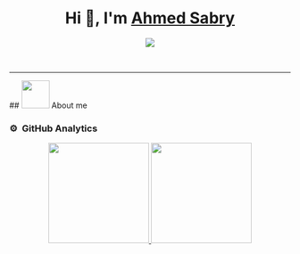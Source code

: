 <h1 align="center">Hi 👋, I'm <a href="https://100rabhcsmc.github.io/Me.io/" target="blank">
Ahmed Sabry</a></h1>

<p align="center">
  <a href="https://github.com/DenverCoder1/readme-typing-svg"><img src="https://readme-typing-svg.herokuapp.com?font=Time+New+Roman&color=%23C8BE25&size=25&center=true&vCenter=true&width=600&height=100&lines=BackEnd+Developer+.Net;Computer+Science+Student;Competitive+Programmer;Always+learning+new+things"></a>
</p>

<br>
<hr>
## <picture><img src = "https://github.com/7oSkaaa/7oSkaaa/blob/main/Images/about_me.gif?raw=true" width = 50px></picture> About me

<!--	


<br><br>

<h3>Most Used Languages</h3>
<p><img align="left" src="https://github-readme-stats.vercel.app/api/top-langs?username=A7medS3bry&show_icons=true&theme=dark&locale=en&layout=compact" alt="A7medS3bry" /></p>
<br><br><br><br><br>
<h3>My GitHub Stats</h3>
<p>&nbsp;<img align="left" src="https://github-readme-stats.vercel.app/api?username=A7medS3bry&show_icons=true&theme=dark&locale=en" alt="A7medS3bry" /></p>

<br><br><br><br><br><br><br>
<h3>My Contribution</h3>
<p><img align="left" src="https://github-readme-streak-stats.herokuapp.com/?user=A7medS3bry&theme=dark" alt="A7medS3bry" /></p>

<br><br><br><br><br><br><br>
-->
### ⚙️ &nbsp;GitHub Analytics

<p align="center">
<a href="https://github.com/AVS1508">
  <img height="180em" src="https://github-readme-stats-eight-theta.vercel.app/api?username=A7medS3bry&show_icons=true&theme=algolia&include_all_commits=true&count_private=true"/>
  <img height="180em" src="https://github-readme-stats-eight-theta.vercel.app/api/top-langs/?username=A7medS3bry&layout=compact&langs_count=8&theme=algolia"/>
</a>
</p>
